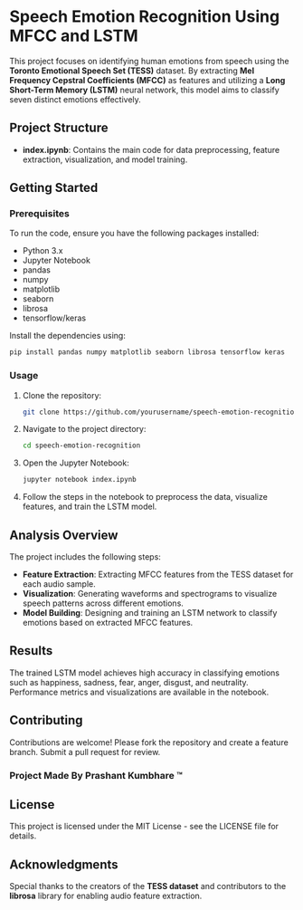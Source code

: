 # Speech Emotion Recognition Using MFCC and LSTM  
This project focuses on identifying human emotions from speech using the **Toronto Emotional Speech Set (TESS)** dataset. By extracting **Mel Frequency Cepstral Coefficients (MFCC)** as features and utilizing a **Long Short-Term Memory (LSTM)** neural network, this model aims to classify seven distinct emotions effectively.  

## Project Structure  
- **index.ipynb**: Contains the main code for data preprocessing, feature extraction, visualization, and model training.

## Getting Started  

### Prerequisites  
To run the code, ensure you have the following packages installed:  
- Python 3.x  
- Jupyter Notebook  
- pandas  
- numpy  
- matplotlib  
- seaborn  
- librosa  
- tensorflow/keras  

Install the dependencies using:  
```bash  
pip install pandas numpy matplotlib seaborn librosa tensorflow keras  
```  

### Usage  
1. Clone the repository:  
   ```bash  
   git clone https://github.com/yourusername/speech-emotion-recognition.git  
   ```  
2. Navigate to the project directory:  
   ```bash  
   cd speech-emotion-recognition  
   ```  
3. Open the Jupyter Notebook:  
   ```bash  
   jupyter notebook index.ipynb  
   ```  
4. Follow the steps in the notebook to preprocess the data, visualize features, and train the LSTM model.  

## Analysis Overview  
The project includes the following steps:  
- **Feature Extraction**: Extracting MFCC features from the TESS dataset for each audio sample.  
- **Visualization**: Generating waveforms and spectrograms to visualize speech patterns across different emotions.  
- **Model Building**: Designing and training an LSTM network to classify emotions based on extracted MFCC features.  

## Results  
The trained LSTM model achieves high accuracy in classifying emotions such as happiness, sadness, fear, anger, disgust, and neutrality. Performance metrics and visualizations are available in the notebook.  

## Contributing  
Contributions are welcome! Please fork the repository and create a feature branch. Submit a pull request for review.  

### Project Made By Prashant Kumbhare ™️

## License  
This project is licensed under the MIT License - see the LICENSE file for details.  

## Acknowledgments  
Special thanks to the creators of the **TESS dataset** and contributors to the **librosa** library for enabling audio feature extraction.
